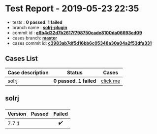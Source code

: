 # Test Report - 2019-05-23 22:35

- tests  : **0 passed**. **1 failed**
- branch name : **[solrj-plugin](https://github.com/apache/incubator-skywalking/tree/solrj-plugin)**
- commit id : **[e6b4d32d7b2617f798750cade8100da06693cd09](https://github.com/apache/incubator-skywalking/commit/e6b4d32d7b2617f798750cade8100da06693cd09)**
- cases branch: **[master](https://github.com/SkywalkingTest/skywalking-autotest-scenarios/tree/master)**
- cases commit id: **[c3983ab7df5d16bb6c05348a30a04a2f53dfa331](https://github.com/SkywalkingTest/skywalking-autotest-scenarios/commit/c3983ab7df5d16bb6c05348a30a04a2f53dfa331)**

## Cases List

| Case description | Status | Cases|
|:-----|:-----:|:-----:|
|solrj| **0 passed. 1 failed**| [click me](#solrj) |

## solrj

### 
|  Version     | Passed | Failed|
|:------------- |:-------:|:-----:|
| 7.7.1  | |:heavy_check_mark:|

